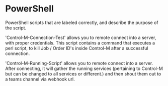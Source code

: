 # PowerShell
PowerShell scripts that are labeled correctly, and describe the purpose of the script.

'Control-M-Connection-Test' allows you to remote connect into a server, with proper credentials. This script contains a command that executes a perl script, to kill Job / Order ID's inside Control-M after a successful connection.

'Control-M-Running-Script' allows you to remote connect into a server. After connecting, it will gather the running services (pertaining to Control-M but can be changed to all services or different.) and then shout them out to a teams channel via webhook url.
